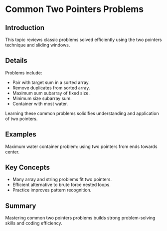 # Common Two Pointers Problems

## Introduction
This topic reviews classic problems solved efficiently using the two pointers technique and sliding windows.

## Details
Problems include:

- Pair with target sum in a sorted array.  
- Remove duplicates from sorted array.  
- Maximum sum subarray of fixed size.  
- Minimum size subarray sum.  
- Container with most water.

Learning these common problems solidifies understanding and application of two pointers.

## Examples
Maximum water container problem: using two pointers from ends towards center.

## Key Concepts
- Many array and string problems fit two pointers.  
- Efficient alternative to brute force nested loops.  
- Practice improves pattern recognition.

## Summary
Mastering common two pointers problems builds strong problem-solving skills and coding efficiency.
